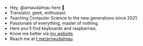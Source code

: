 - Hey, @arnaudalmau here 👋 
- Translator, geek, enthusiast.
- Teaching Computer Science to the new generations since 2021.
- Passionate of everything, master of nothing.
- Here you'll find keyboards and raspberries.
- Know me better via [my website](https://arnaudalmau.com/).
- Reach me at [t.me/arnaudalmau](https://t.me/arnaudalmau).
